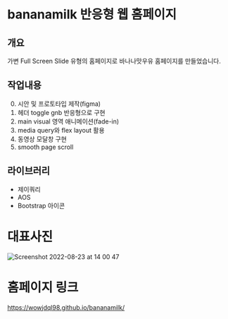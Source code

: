 # bananamilk 반응형 웹 홈페이지

## 개요
  가변 Full Screen Slide 유형의 홈페이지로 바나나맛우유 홈페이지를 만들었습니다.

## 작업내용
0. 시안 및 프로토타입 제작(figma)
1. 헤더 toggle gnb 반응형으로 구현
2. main visual 영역 애니메이션(fade-in)
3. media query와 flex layout 활용
4. 동영상 모달창 구현
5. smooth page scroll


## 라이브러리
- 제이쿼리
- AOS
- Bootstrap 아이콘

# 대표사진

![Screenshot 2022-08-23 at 14 00 47](https://user-images.githubusercontent.com/105402290/186073711-961be5e8-ff17-4907-89c3-15a829e0f3e5.JPG)


# 홈페이지 링크
https://wowjdql98.github.io/bananamilk/
